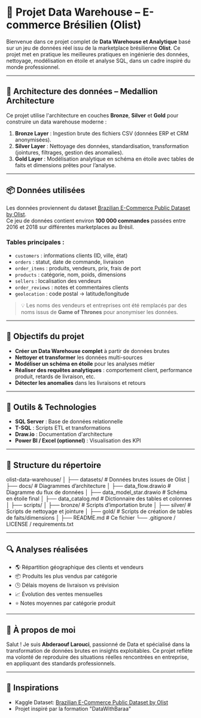 # 🛒 Projet Data Warehouse – E-commerce Brésilien (Olist)

Bienvenue dans ce projet complet de **Data Warehouse et Analytique** basé sur un jeu de données réel issu de la marketplace brésilienne **Olist**. Ce projet met en pratique les meilleures pratiques en ingénierie des données, nettoyage, modélisation en étoile et analyse SQL, dans un cadre inspiré du monde professionnel.

---

## 🧱 Architecture des données – Medallion Architecture

Ce projet utilise l'architecture en couches **Bronze**, **Silver** et **Gold** pour construire un data warehouse moderne :

1. **Bronze Layer** : Ingestion brute des fichiers CSV (données ERP et CRM anonymisées).
2. **Silver Layer** : Nettoyage des données, standardisation, transformation (jointures, filtrages, gestion des anomalies).
3. **Gold Layer** : Modélisation analytique en schéma en étoile avec tables de faits et dimensions prêtes pour l’analyse.

---

## 📦 Données utilisées

Les données proviennent du dataset [Brazilian E-Commerce Public Dataset by Olist](https://www.kaggle.com/datasets/olistbr/brazilian-ecommerce).  
Ce jeu de données contient environ **100 000 commandes** passées entre 2016 et 2018 sur différentes marketplaces au Brésil.

### Tables principales :
- `customers` : informations clients (ID, ville, état)
- `orders` : statut, date de commande, livraison
- `order_items` : produits, vendeurs, prix, frais de port
- `products` : catégorie, nom, poids, dimensions
- `sellers` : localisation des vendeurs
- `order_reviews` : notes et commentaires clients
- `geolocation` : code postal → latitude/longitude

> 💡 Les noms des vendeurs et entreprises ont été remplacés par des noms issus de **Game of Thrones** pour anonymiser les données.

---

## 🎯 Objectifs du projet

- **Créer un Data Warehouse complet** à partir de données brutes
- **Nettoyer et transformer** les données multi-sources
- **Modéliser un schéma en étoile** pour les analyses métier
- **Réaliser des requêtes analytiques** : comportement client, performance produit, retards de livraison, etc.
- **Détecter les anomalies** dans les livraisons et retours

---

## 🧰 Outils & Technologies

- **SQL Server** : Base de données relationnelle
- **T-SQL** : Scripts ETL et transformations
- **Draw.io** : Documentation d'architecture
- **Power BI / Excel (optionnel)** : Visualisation des KPI

---

## 📁 Structure du répertoire

olist-data-warehouse/
│
├── datasets/ # Données brutes issues de Olist 
│
├── docs/ # Diagrammes d’architecture
│ ├── data_flow.drawio # Diagramme du flux de données
│ ├── data_model_star.drawio # Schéma en étoile final
│ ├── data_catalog.md # Dictionnaire des tables et colonnes
│
├── scripts/
│ ├── bronze/ # Scripts d’importation brute
│ ├── silver/ # Scripts de nettoyage et jointure
│ ├── gold/ # Scripts de création de tables de faits/dimensions
│
├── README.md # Ce fichier
└── .gitignore / LICENSE / requirements.txt


---

## 🔍 Analyses réalisées

- 🌎 Répartition géographique des clients et vendeurs
- 📦 Produits les plus vendus par catégorie
- 🕒 Délais moyens de livraison vs prévision
- 📈 Évolution des ventes mensuelles
- ⭐ Notes moyennes par catégorie produit

---

## 🌟 À propos de moi

Salut ! Je suis **Abderaouf Larouci**, passionné de Data et spécialisé dans la transformation de données brutes en insights exploitables. Ce projet reflète ma volonté de reproduire des situations réelles rencontrées en entreprise, en appliquant des standards professionnels.

---

## 📌 Inspirations

- Kaggle Dataset: [Brazilian E-Commerce Public Dataset by Olist](https://www.kaggle.com/datasets/olistbr/brazilian-ecommerce)
- Projet inspiré par la formation "DataWithBaraa"


